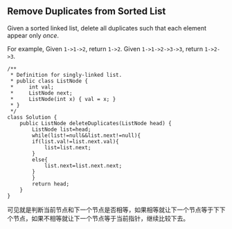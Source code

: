 ## Remove Duplicates from Sorted List

Given a sorted linked list, delete all duplicates such that each element appear only *once*.

For example,
Given `1->1->2`, return `1->2`.
Given `1->1->2->3->3`, return `1->2->3`.

~~~
/**
 * Definition for singly-linked list.
 * public class ListNode {
 *     int val;
 *     ListNode next;
 *     ListNode(int x) { val = x; }
 * }
 */
class Solution {
    public ListNode deleteDuplicates(ListNode head) {
        ListNode list=head;
        while(list!=null&&list.next!=null){
        if(list.val!=list.next.val){
            list=list.next;
        }
        else{
            list.next=list.next.next;
        }
        }
        return head;
    }
}
~~~

可见就是判断当前节点和下一个节点是否相等，如果相等就让下一个节点等于下下个节点，如果不相等就让下一个节点等于当前指针，继续比较下去。